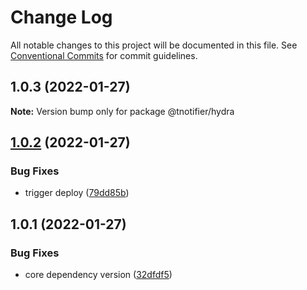 # Change Log

All notable changes to this project will be documented in this file.
See [Conventional Commits](https://conventionalcommits.org) for commit guidelines.

## 1.0.3 (2022-01-27)

**Note:** Version bump only for package @tnotifier/hydra





## [1.0.2](https://github.com/tnotifier/hydra/compare/@tnotifier/hydra@1.0.1...@tnotifier/hydra@1.0.2) (2022-01-27)


### Bug Fixes

* trigger deploy ([79dd85b](https://github.com/tnotifier/hydra/commit/79dd85b2c262e3ff1bca089025eeb5f08618e8c6))





## 1.0.1 (2022-01-27)


### Bug Fixes

* core dependency version ([32dfdf5](https://github.com/tnotifier/hydra/commit/32dfdf51a89fb16ce17fe726edd37096280aa38d))
